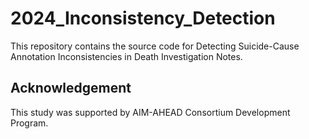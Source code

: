 # 2024_Inconsistency_Detection

This repository contains the source code for Detecting Suicide-Cause Annotation Inconsistencies in Death Investigation Notes. 

## Acknowledgement

This study was supported by AIM-AHEAD Consortium Development Program.
